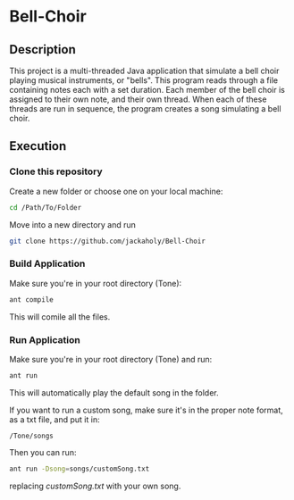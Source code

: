 # Bell-Choir

## Description

This project is a multi-threaded Java application that simulate a bell choir playing musical instruments, or "bells". This program reads through a file containing notes each with a set duration. Each member of the bell choir is assigned to their own note, and their own thread. When each of these threads are run in sequence, the program creates a song simulating a bell choir.

## Execution

### Clone this repository

Create a new folder or choose one on your local machine:

```bash
cd /Path/To/Folder
```

Move into a new directory and run

```bash
git clone https://github.com/jackaholy/Bell-Choir
```

### Build Application

Make sure you're in your root directory (Tone):

```bash
ant compile
```

This will comile all the files.

### Run Application

Make sure you're in your root directory (Tone) and run:

```bash
ant run
```

This will automatically play the default song in the folder.

If you want to run a custom song, make sure it's in the proper note format, as a txt file, and put it in:

```
/Tone/songs
```

Then you can run:

```bash
ant run -Dsong=songs/customSong.txt
```
replacing *customSong.txt* with your own song.
